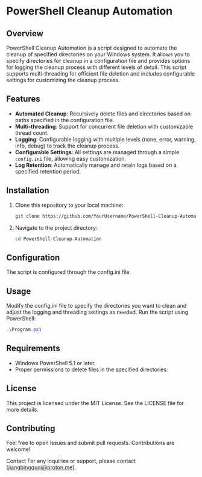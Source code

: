 # PowerShell Cleanup Automation

## Overview
PowerShell Cleanup Automation is a script designed to automate the cleanup of specified directories on your Windows system. It allows you to specify directories for cleanup in a configuration file and provides options for logging the cleanup process with different levels of detail. This script supports multi-threading for efficient file deletion and includes configurable settings for customizing the cleanup process.

## Features
- **Automated Cleanup**: Recursively delete files and directories based on paths specified in the configuration file.
- **Multi-threading**: Support for concurrent file deletion with customizable thread count.
- **Logging**: Configurable logging with multiple levels (none, error, warning, info, debug) to track the cleanup process.
- **Configurable Settings**: All settings are managed through a simple `config.ini` file, allowing easy customization.
- **Log Retention**: Automatically manage and retain logs based on a specified retention period.

## Installation
1. Clone this repository to your local machine:
   ```bash
   git clone https://github.com/YourUsername/PowerShell-Cleanup-Automation.git
   ```
2. Navigate to the project directory:
   ```bash
   cd PowerShell-Cleanup-Automation
   ```
## Configuration
The script is configured through the config.ini file.

## Usage
Modify the config.ini file to specify the directories you want to clean and adjust the logging and threading settings as needed.
Run the script using PowerShell:
   ```powershell
   .\Program.ps1
   ```
## Requirements
- Windows PowerShell 5.1 or later.
- Proper permissions to delete files in the specified directories.

## License
This project is licensed under the MIT License. See the LICENSE file for more details.

## Contributing
Feel free to open issues and submit pull requests. Contributions are welcome!

Contact
For any inquiries or support, please contact [jiangbingquqi@proton.me].
